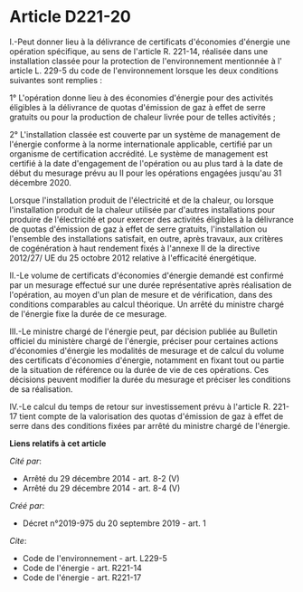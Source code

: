 # Article D221-20

I.-Peut donner lieu à la délivrance de certificats d'économies d'énergie une opération spécifique, au sens de l'article R.
221-14, réalisée dans une installation classée pour la protection de l'environnement mentionnée à l' article L. 229-5 du code
de l'environnement  lorsque les deux conditions suivantes sont remplies : 

1° L'opération donne lieu à des économies d'énergie pour des activités éligibles à la délivrance de quotas d'émission de gaz
à effet de serre gratuits ou pour la production de chaleur livrée pour de telles activités ; 

2° L'installation classée est couverte par un système de management de l'énergie conforme à la norme internationale
applicable, certifié par un organisme de certification accrédité. Le système de management est certifié à la date
d'engagement de l'opération ou au plus tard à la date de début du mesurage prévu au II pour les opérations engagées jusqu'au
31 décembre 2020. 

Lorsque l'installation produit de l'électricité et de la chaleur, ou lorsque l'installation produit de la chaleur utilisée
par d'autres installations pour produire de l'électricité et pour exercer des activités éligibles à la délivrance de quotas
d'émission de gaz à effet de serre gratuits, l'installation ou l'ensemble des installations satisfait, en outre, après
travaux, aux critères de cogénération à haut rendement fixés à l'annexe II de la directive 2012/27/ UE du 25 octobre 2012
relative à l'efficacité énergétique. 

II.-Le volume de certificats d'économies d'énergie demandé est confirmé par un mesurage effectué sur une durée représentative
après réalisation de l'opération, au moyen d'un plan de mesure et de vérification, dans des conditions comparables au calcul
théorique. Un arrêté du ministre chargé de l'énergie fixe la durée de ce mesurage. 

III.-Le ministre chargé de l'énergie peut, par décision publiée au Bulletin officiel du ministère chargé de l'énergie,
préciser pour certaines actions d'économies d'énergie les modalités de mesurage et de calcul du volume des certificats
d'économies d'énergie, notamment en fixant tout ou partie de la situation de référence ou la durée de vie de ces opérations.
Ces décisions peuvent modifier la durée du mesurage et préciser les conditions de sa réalisation. 

IV.-Le calcul du temps de retour sur investissement prévu à l'article R. 221-17 tient compte de la valorisation des quotas
d'émission de gaz à effet de serre dans des conditions fixées par arrêté du ministre chargé de l'énergie.

**Liens relatifs à cet article**

_Cité par_:

  - Arrêté du 29 décembre 2014 - art. 8-2 (V)
  - Arrêté du 29 décembre 2014 - art. 8-4 (V)

_Créé par_:

  - Décret n°2019-975 du 20 septembre 2019 - art. 1

_Cite_:

  - Code de l'environnement - art. L229-5
  - Code de l'énergie - art. R221-14
  - Code de l'énergie - art. R221-17
